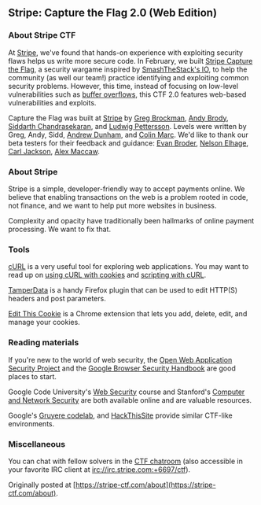 ## Stripe: Capture the Flag 2.0 (Web Edition)

### About Stripe CTF

At [Stripe](https://stripe.com/), we've found that hands-on experience with exploiting security flaws helps us write more secure code. In February, we built [Stripe Capture the Flag](https://stripe.com/blog/capture-the-flag), a security wargame inspired by [SmashTheStack's IO](http://io.smashthestack.org:84/), to help the community (as well our team!) practice identifying and exploiting common security problems. However, this time, instead of focusing on low-level vulnerabilities such as [buffer overflows](http://en.wikipedia.org/wiki/Buffer_overflow), this CTF 2.0 features web-based vulnerabilities and exploits.

Capture the Flag was built at [Stripe](https://stripe.com/) by [Greg Brockman](https://stripe.com/about#greg), [Andy Brody](https://stripe.com/about#andy), [Siddarth Chandrasekaran](https://stripe.com/about#sidd), and [Ludwig Pettersson](https://stripe.com/about#ludwig). Levels were written by Greg, Andy, Sidd, [Andrew Dunham](https://stripe.com/about#andrew), and [Colin Marc](https://stripe.com/about#colin). We'd like to thank our beta testers for their feedback and guidance: [Evan Broder](https://stripe.com/about#evan), [Nelson Elhage](http://nelhage.com/), [Carl Jackson](https://stripe.com/about#carl), [Alex Maccaw](https://stripe.com/about#alex).

### About Stripe

Stripe is a simple, developer-friendly way to accept payments online. We believe that enabling transactions on the web is a problem rooted in code, not finance, and we want to help put more websites in business.

Complexity and opacity have traditionally been hallmarks of online payment processing. We want to fix that.

### Tools

[cURL](http://curl.haxx.se/docs/) is a very useful tool for exploring web applications. You may want to read up on [using cURL with cookies](http://curl.haxx.se/docs/http-cookies.html) and [scripting with cURL](http://curl.haxx.se/docs/httpscripting.html).

[TamperData](https://addons.mozilla.org/en-US/firefox/addon/tamper-data/) is a handy Firefox plugin that can be used to edit HTTP(S) headers and post parameters.

[Edit This Cookie](https://chrome.google.com/webstore/detail/fngmhnnpilhplaeedifhccceomclgfbg) is a Chrome extension that lets you add, delete, edit, and manage your cookies.

### Reading materials

If you're new to the world of web security, the [Open Web Application Security Project](https://www.owasp.org/index.php/Main_Page) and the [Google Browser Security Handbook](http://code.google.com/p/browsersec/wiki/Main) are good places to start.

Google Code University's [Web Security](http://code.google.com/edu/security/index.html) course and Stanford's [Computer and Network Security](http://crypto.stanford.edu/cs155/) are both available online and are valuable resources.

Google's [Gruyere codelab](http://google-gruyere.appspot.com/), and [HackThisSite](http://www.hackthissite.org/) provide similar CTF-like environments.

### Miscellaneous

You can chat with fellow solvers in the [CTF chatroom](https://answers.stripe.com/chat#ctf) (also accessible in your favorite IRC client at [irc://irc.stripe.com:+6697/ctf](irc://irc.stripe.com:+6697/ctf)).

Originally posted at [https://stripe-ctf.com/about](https://stripe-ctf.com/about).
